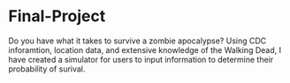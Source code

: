 # Final-Project

Do you have what it takes to survive a zombie apocalypse? 
Using CDC inforamtion, location data,  and extensive knowledge of the Walking Dead, I have created a simulator for users to input information to determine their probability of surival.

